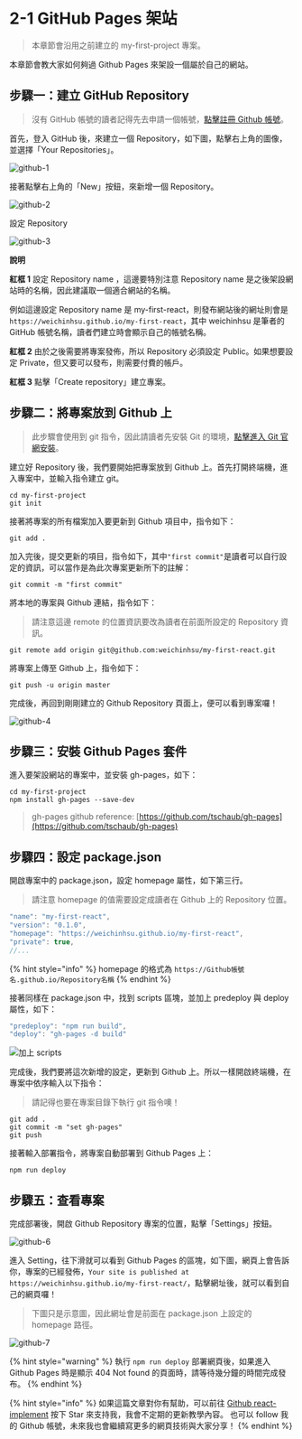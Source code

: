 # 2-1 GitHub Pages 架站

> 本章節會沿用之前建立的 my-first-project 專案。

本章節會教大家如何夠過 Github Pages 來架設一個屬於自己的網站。

## 步驟一：建立 GitHub Repository

> 沒有 GitHub 帳號的讀者記得先去申請一個帳號，[點擊註冊 Github 帳號](https://github.com/join?return_to=%2Fweichinhsu%2Freact-implement&source=login)。

首先，登入 GitHub 後，來建立一個 Repository，如下圖，點擊右上角的圖像，並選擇「Your Repositories」。

![github-1](https://github.com/weichinhsu/react-implement/blob/master/images/ch1/github-1.png?raw=true)

接著點擊右上角的「New」按鈕，來新增一個 Repository。

![github-2](https://github.com/weichinhsu/react-implement/blob/master/images/ch1/github-2.png?raw=true)

設定 Repository

![github-3](https://github.com/weichinhsu/react-implement/blob/master/images/ch1/github-3.png?raw=true)

**說明**

**紅框 1** 設定 Repository name ，這邊要特別注意 Repository name 是之後架設網站時的名稱，因此建議取一個適合網站的名稱。

例如這邊設定 Repository name 是 my-first-react，則發布網站後的網址則會是 `https://weichinhsu.github.io/my-first-react`，其中 weichinhsu 是筆者的 GitHub 帳號名稱，讀者們建立時會顯示自己的帳號名稱。

**紅框 2** 由於之後需要將專案發佈，所以 Repository 必須設定 Public。如果想要設定 Private，但又要可以發布，則需要付費的帳戶。

**紅框 3** 點擊「Create repository」建立專案。

## 步驟二：將專案放到 Github 上

> 此步驟會使用到 git 指令，因此請讀者先安裝 Git 的環境，[點擊進入 Git 官網安裝](https://git-scm.com/)。

建立好 Repository 後，我們要開始把專案放到 Github 上。首先打開終端機，進入專案中，並輸入指令建立 git。

```text
cd my-first-project
git init
```

接著將專案的所有檔案加入要更新到 Github 項目中，指令如下：

```text
git add .
```

加入完後，提交更新的項目，指令如下，其中`"first commit"`是讀者可以自行設定的資訊，可以當作是為此次專案更新所下的註解：

```text
git commit -m "first commit"
```

將本地的專案與 Github 連結，指令如下：

> 請注意這邊 remote 的位置資訊要改為讀者在前面所設定的 Repository 資訊。

```text
git remote add origin git@github.com:weichinhsu/my-first-react.git
```

將專案上傳至 Github 上，指令如下：

```text
git push -u origin master
```

完成後，再回到剛剛建立的 Github Repository 頁面上，便可以看到專案囉！

![github-4](https://github.com/weichinhsu/react-implement/blob/master/images/ch1/github-4.png?raw=true)

## 步驟三：安裝 Github Pages 套件

進入要架設網站的專案中，並安裝 gh-pages，如下：

```text
cd my-first-project
npm install gh-pages --save-dev
```

> gh-pages github reference: [https://github.com/tschaub/gh-pages](https://github.com/tschaub/gh-pages)

## 步驟四：設定 package.json

開啟專案中的 package.json，設定 homepage 屬性，如下第三行。

> 請注意 homepage 的值需要設定成讀者在 Github 上的 Repository 位置。

```javascript
"name": "my-first-react",
"version": "0.1.0",
"homepage": "https://weichinhsu.github.io/my-first-react",
"private": true,
//...
```

{% hint style="info" %}
homepage 的格式為 `https://Github帳號名.github.io/Repository名稱`
{% endhint %}

接著同樣在 package.json 中，找到 scripts 區塊，並加上 predeploy 與 deploy 屬性，如下：

```javascript
"predeploy": "npm run build",
"deploy": "gh-pages -d build"
```

![&#x52A0;&#x4E0A; scripts](https://github.com/weichinhsu/react-implement/blob/master/images/ch1/github-5.png?raw=true)

完成後，我們要將這次新增的設定，更新到 Github 上。所以一樣開啟終端機，在專案中依序輸入以下指令：

> 請記得也要在專案目錄下執行 git 指令噢！

```text
git add .
git commit -m "set gh-pages"
git push
```

接著輸入部署指令，將專案自動部署到 Github Pages 上：

```text
npm run deploy
```

## 步驟五：查看專案

完成部署後，開啟 Github Repository 專案的位置，點擊「Settings」按鈕。

![github-6](https://github.com/weichinhsu/react-implement/blob/master/images/ch1/github-6.png?raw=true)

進入 Setting，往下滑就可以看到 Github Pages 的區塊，如下圖，網頁上會告訴你，專案的已經發佈，`Your site is published at https://weichinhsu.github.io/my-first-react/`，點擊網址後，就可以看到自己的網頁囉！

> 下圖只是示意圖，因此網址會是前面在 package.json 上設定的 homepage 路徑。

![github-7](https://github.com/weichinhsu/react-implement/blob/master/images/ch1/github-7.png?raw=true)

{% hint style="warning" %}
執行 `npm run deploy` 部署網頁後，如果進入 Github Pages 時是顯示 404 Not found 的頁面時，請等待幾分鐘的時間完成發布。
{% endhint %}

{% hint style="info" %}
如果這篇文章對你有幫助，可以前往 [Github react-implement](https://github.com/weichinhsu/react-implement) 按下 Star 來支持我，我會不定期的更新教學內容。 也可以 follow 我的 Github 帳號，未來我也會繼續寫更多的網頁技術與大家分享！
{% endhint %}

